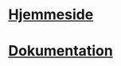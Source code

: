 # [Hjemmeside](https://d6diceroller.netlify.app)
# [Dokumentation](https://docs.google.com/document/d/1xh49_ZeMqJ5HdaS2pdZgEDNJcYr7VAWZ3IsTKBpKVuU/edit?usp=sharing)

